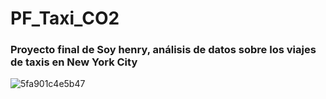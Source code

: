 # PF_Taxi_CO2

### Proyecto final de Soy henry, análisis de datos sobre los viajes de taxis en New York City

![5fa901c4e5b47](https://github.com/rescamillah/PF_TaxisNYC/assets/134313088/c4cfcedf-a82a-4ce7-8ad5-2d4d788317d7)
